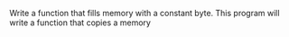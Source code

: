 Write a function that fills memory with a constant byte.
This program will write a function that copies a memory
